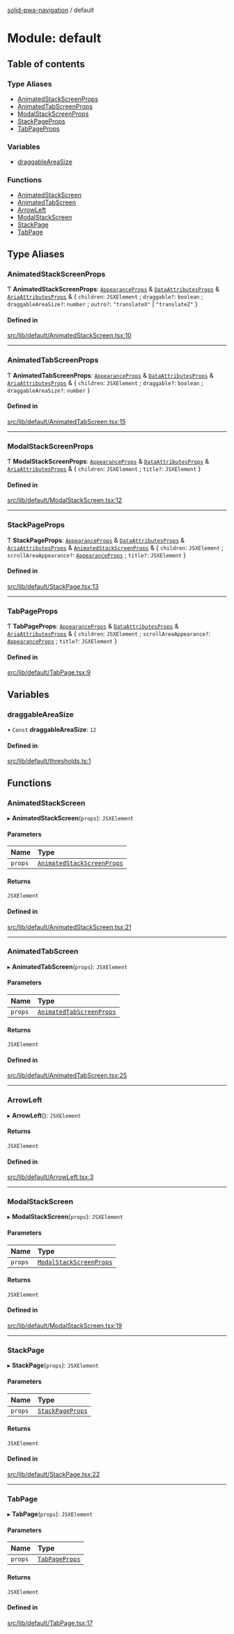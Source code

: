[solid-pwa-navigation](../README.md) / default

# Module: default

## Table of contents

### Type Aliases

- [AnimatedStackScreenProps](default.md#animatedstackscreenprops)
- [AnimatedTabScreenProps](default.md#animatedtabscreenprops)
- [ModalStackScreenProps](default.md#modalstackscreenprops)
- [StackPageProps](default.md#stackpageprops)
- [TabPageProps](default.md#tabpageprops)

### Variables

- [draggableAreaSize](default.md#draggableareasize)

### Functions

- [AnimatedStackScreen](default.md#animatedstackscreen)
- [AnimatedTabScreen](default.md#animatedtabscreen)
- [ArrowLeft](default.md#arrowleft)
- [ModalStackScreen](default.md#modalstackscreen)
- [StackPage](default.md#stackpage)
- [TabPage](default.md#tabpage)

## Type Aliases

### AnimatedStackScreenProps

Ƭ **AnimatedStackScreenProps**: [`AppearanceProps`](solid_extra.md#appearanceprops) & [`DataAttributesProps`](solid_extra.md#dataattributesprops) & [`AriaAttributesProps`](solid_extra.md#ariaattributesprops) & { `children`: `JSXElement` ; `draggable?`: `boolean` ; `draggableAreaSize?`: `number` ; `outro?`: ``"translateX"`` \| ``"translateZ"``  }

#### Defined in

[src/lib/default/AnimatedStackScreen.tsx:10](https://github.com/cdellacqua/solid-pwa-navigation/blob/main/src/lib/default/AnimatedStackScreen.tsx#L10)

___

### AnimatedTabScreenProps

Ƭ **AnimatedTabScreenProps**: [`AppearanceProps`](solid_extra.md#appearanceprops) & [`DataAttributesProps`](solid_extra.md#dataattributesprops) & [`AriaAttributesProps`](solid_extra.md#ariaattributesprops) & { `children`: `JSXElement` ; `draggable?`: `boolean` ; `draggableAreaSize?`: `number`  }

#### Defined in

[src/lib/default/AnimatedTabScreen.tsx:15](https://github.com/cdellacqua/solid-pwa-navigation/blob/main/src/lib/default/AnimatedTabScreen.tsx#L15)

___

### ModalStackScreenProps

Ƭ **ModalStackScreenProps**: [`AppearanceProps`](solid_extra.md#appearanceprops) & [`DataAttributesProps`](solid_extra.md#dataattributesprops) & [`AriaAttributesProps`](solid_extra.md#ariaattributesprops) & { `children`: `JSXElement` ; `title?`: `JSXElement`  }

#### Defined in

[src/lib/default/ModalStackScreen.tsx:12](https://github.com/cdellacqua/solid-pwa-navigation/blob/main/src/lib/default/ModalStackScreen.tsx#L12)

___

### StackPageProps

Ƭ **StackPageProps**: [`AppearanceProps`](solid_extra.md#appearanceprops) & [`DataAttributesProps`](solid_extra.md#dataattributesprops) & [`AriaAttributesProps`](solid_extra.md#ariaattributesprops) & [`AnimatedStackScreenProps`](default.md#animatedstackscreenprops) & { `children`: `JSXElement` ; `scrollAreaAppearance?`: [`AppearanceProps`](solid_extra.md#appearanceprops) ; `title?`: `JSXElement`  }

#### Defined in

[src/lib/default/StackPage.tsx:13](https://github.com/cdellacqua/solid-pwa-navigation/blob/main/src/lib/default/StackPage.tsx#L13)

___

### TabPageProps

Ƭ **TabPageProps**: [`AppearanceProps`](solid_extra.md#appearanceprops) & [`DataAttributesProps`](solid_extra.md#dataattributesprops) & [`AriaAttributesProps`](solid_extra.md#ariaattributesprops) & { `children`: `JSXElement` ; `scrollAreaAppearance?`: [`AppearanceProps`](solid_extra.md#appearanceprops) ; `title?`: `JSXElement`  }

#### Defined in

[src/lib/default/TabPage.tsx:9](https://github.com/cdellacqua/solid-pwa-navigation/blob/main/src/lib/default/TabPage.tsx#L9)

## Variables

### draggableAreaSize

• `Const` **draggableAreaSize**: ``12``

#### Defined in

[src/lib/default/thresholds.ts:1](https://github.com/cdellacqua/solid-pwa-navigation/blob/main/src/lib/default/thresholds.ts#L1)

## Functions

### AnimatedStackScreen

▸ **AnimatedStackScreen**(`props`): `JSXElement`

#### Parameters

| Name | Type |
| :------ | :------ |
| `props` | [`AnimatedStackScreenProps`](default.md#animatedstackscreenprops) |

#### Returns

`JSXElement`

#### Defined in

[src/lib/default/AnimatedStackScreen.tsx:21](https://github.com/cdellacqua/solid-pwa-navigation/blob/main/src/lib/default/AnimatedStackScreen.tsx#L21)

___

### AnimatedTabScreen

▸ **AnimatedTabScreen**(`props`): `JSXElement`

#### Parameters

| Name | Type |
| :------ | :------ |
| `props` | [`AnimatedTabScreenProps`](default.md#animatedtabscreenprops) |

#### Returns

`JSXElement`

#### Defined in

[src/lib/default/AnimatedTabScreen.tsx:25](https://github.com/cdellacqua/solid-pwa-navigation/blob/main/src/lib/default/AnimatedTabScreen.tsx#L25)

___

### ArrowLeft

▸ **ArrowLeft**(): `JSXElement`

#### Returns

`JSXElement`

#### Defined in

[src/lib/default/ArrowLeft.tsx:3](https://github.com/cdellacqua/solid-pwa-navigation/blob/main/src/lib/default/ArrowLeft.tsx#L3)

___

### ModalStackScreen

▸ **ModalStackScreen**(`props`): `JSXElement`

#### Parameters

| Name | Type |
| :------ | :------ |
| `props` | [`ModalStackScreenProps`](default.md#modalstackscreenprops) |

#### Returns

`JSXElement`

#### Defined in

[src/lib/default/ModalStackScreen.tsx:19](https://github.com/cdellacqua/solid-pwa-navigation/blob/main/src/lib/default/ModalStackScreen.tsx#L19)

___

### StackPage

▸ **StackPage**(`props`): `JSXElement`

#### Parameters

| Name | Type |
| :------ | :------ |
| `props` | [`StackPageProps`](default.md#stackpageprops) |

#### Returns

`JSXElement`

#### Defined in

[src/lib/default/StackPage.tsx:22](https://github.com/cdellacqua/solid-pwa-navigation/blob/main/src/lib/default/StackPage.tsx#L22)

___

### TabPage

▸ **TabPage**(`props`): `JSXElement`

#### Parameters

| Name | Type |
| :------ | :------ |
| `props` | [`TabPageProps`](default.md#tabpageprops) |

#### Returns

`JSXElement`

#### Defined in

[src/lib/default/TabPage.tsx:17](https://github.com/cdellacqua/solid-pwa-navigation/blob/main/src/lib/default/TabPage.tsx#L17)
